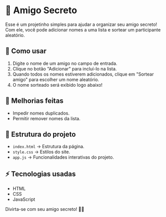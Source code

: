 # 🎉 Amigo Secreto

Esse é um projetinho simples para ajudar a organizar seu amigo secreto! Com ele, você pode adicionar nomes a uma lista e sortear um participante aleatório.

## 🚀 Como usar

1. Digite o nome de um amigo no campo de entrada.
2. Clique no botão "Adicionar" para incluí-lo na lista.
3. Quando todos os nomes estiverem adicionados, clique em "Sortear amigo" para escolher um nome aleatório.
4. O nome sorteado será exibido logo abaixo!

## 🎈 Melhorias feitas

- Impedir nomes duplicados.
- Permitir remover nomes da lista.

## 📂 Estrutura do projeto

- `index.html` → Estrutura da página.
- `style.css` → Estilos do site.
- `app.js` → Funcionalidades interativas do projeto.

## ⚡ Tecnologias usadas

- HTML
- CSS
- JavaScript

Divirta-se com seu amigo secreto! 🎁😃

